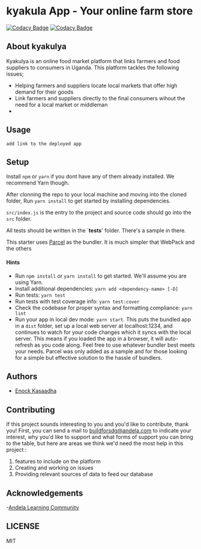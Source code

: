 # kyakula App - Your online farm store

[![Codacy Badge](https://api.codacy.com/project/badge/Grade/4619c2b6595a4e91bcf3fcd0f0cdedef)](https://app.codacy.com/gh/BuildForSDGCohort2/Team-299-Frontend?utm_source=github.com&utm_medium=referral&utm_content=BuildForSDGCohort2/Team-299-Frontend&utm_campaign=Badge_Grade_Settings)
[![Codacy Badge](https://img.shields.io/badge/Code%20Quality-D-red)](https://img.shields.io/badge/Code%20Quality-D-red)

## About kyakulya

Kyakulya is an online food market platform that links farmers and food suppliers to consumers in Uganda. This platform tackles the following issues;
- Helping farmers and suppliers locate local markets that offer high demand for their goods
- Link farmers and suppliers directly to the final consumers wihout the need for a local market or middleman
- 

## Usage
 `add link to the deployed app`


## Setup

Install `npm` or `yarn` if you dont have any of them already installed. We recommend Yarn though.

After clonning the repo to your local machine and moving into the cloned folder, Run `yarn install` to get started by installing dependencies. 

`src/index.js` is the entry to the project and source code should go into the `src` folder.

All tests should be written in the `__tests__' folder. There's a sample in there.

This starter uses [Parcel](https://parceljs.org/getting_started.html) as the bundler. It is much simpler that WebPack and the others

#### Hints

- Run `npm install` or `yarn install` to get started. We'll assume you are using Yarn.
- Install additional dependencies: `yarn add <dependency-name> [-D]`
- Run tests: `yarn test`
- Run tests with test coverage info: `yarn test:cover`
- Check the codebase for proper syntax and formatting compliance: `yarn lint`
- Run your app in local dev mode: `yarn start`. This puts the bundled app in a `dist` folder, set up a local web server at localhost:1234, and continues to watch for your code changes which it syncs with the local server. This means if you loaded the app in a browser, it will auto-refresh as you code along. Feel free to use whatever bundler best meets your needs. Parcel was only added as a sample and for those looking for a simple but effective solution to the hassle of bundlers. 

## Authors

- [Enock Kasaadha](https://github.com/e-Kaxada)

## Contributing
If this project sounds interesting to you and you'd like to contribute, thank you!
First, you can send a mail to buildforsdg@andela.com to indicate your interest, why you'd like to support and what forms of support you can bring to the table, but here are areas we think we'd need the most help in this project :
1.  features to include on the platform
2.  Creating and working on issues 
3.  Providing relevant sources of data to feed our database

## Acknowledgements

-[Andela Learning Community](https://andela.com/alc)

## LICENSE
MIT


